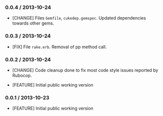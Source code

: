 ### 0.0.4 / 2013-10-24
* [CHANGE] Files `Gemfile`, `cukedep.gemspec`. Updated dependencies towards other gems.

### 0.0.3 / 2013-10-24
* [FIX] File `rake.erb`. Removal of pp method call.

### 0.0.2 / 2013-10-24
* [CHANGE] Code cleanup done to fix most code style issues reported by Rubocop.

* [FEATURE] Initial public working version

### 0.0.1 / 2013-10-23

* [FEATURE] Initial public working version